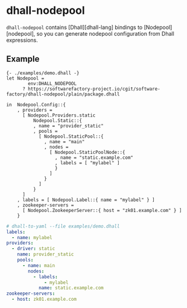 # dhall-nodepool

`dhall-nodepool` contains [Dhall][dhall-lang] bindings to [Nodepool][nodepool],
so you can generate nodepool configuration from Dhall expressions.

## Example

```dhall
{- ./examples/demo.dhall -}
let Nodepool =
        env:DHALL_NODEPOOL
      ? https://softwarefactory-project.io/cgit/software-factory/dhall-nodepool/plain/package.dhall

in  Nodepool.Config::{
    , providers =
      [ Nodepool.Providers.static
          Nodepool.Static::{
          , name = "provider_static"
          , pools =
            [ Nodepool.StaticPool::{
              , name = "main"
              , nodes =
                [ Nodepool.StaticPoolNode::{
                  , name = "static.example.com"
                  , labels = [ "mylabel" ]
                  }
                ]
              }
            ]
          }
      ]
    , labels = [ Nodepool.Label::{ name = "mylabel" } ]
    , zookeeper-servers =
      [ Nodepool.ZookeeperServer::{ host = "zk01.example.com" } ]
    }

```

```yaml
# dhall-to-yaml --file examples/demo.dhall
labels:
  - name: mylabel
providers:
  - driver: static
    name: provider_static
    pools:
      - name: main
        nodes:
          - labels:
              - mylabel
            name: static.example.com
zookeeper-servers:
  - host: zk01.example.com

```
